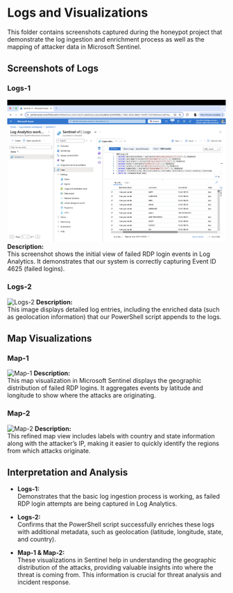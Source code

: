 # Logs and Visualizations

This folder contains screenshots captured during the honeypot project that demonstrate the log ingestion and enrichment process as well as the mapping of attacker data in Microsoft Sentinel.

## Screenshots of Logs

### Logs-1
![Logs-1](../Screenshots/Logs-1.png)
**Description:**  
This screenshot shows the initial view of failed RDP login events in Log Analytics. It demonstrates that our system is correctly capturing Event ID 4625 (failed logins).

### Logs-2
![Logs-2](./Logs-2.png)
**Description:**  
This image displays detailed log entries, including the enriched data (such as geolocation information) that our PowerShell script appends to the logs.

## Map Visualizations

### Map-1
![Map-1](./Map-1.png)
**Description:**  
This map visualization in Microsoft Sentinel displays the geographic distribution of failed RDP logins. It aggregates events by latitude and longitude to show where the attacks are originating.

### Map-2
![Map-2](./Map-2.png)
**Description:**  
This refined map view includes labels with country and state information along with the attacker’s IP, making it easier to quickly identify the regions from which attacks originate.

## Interpretation and Analysis

- **Logs-1:**  
  Demonstrates that the basic log ingestion process is working, as failed RDP login attempts are being captured in Log Analytics.
  
- **Logs-2:**  
  Confirms that the PowerShell script successfully enriches these logs with additional metadata, such as geolocation (latitude, longitude, state, and country).

- **Map-1 & Map-2:**  
  These visualizations in Sentinel help in understanding the geographic distribution of the attacks, providing valuable insights into where the threat is coming from. This information is crucial for threat analysis and incident response.

